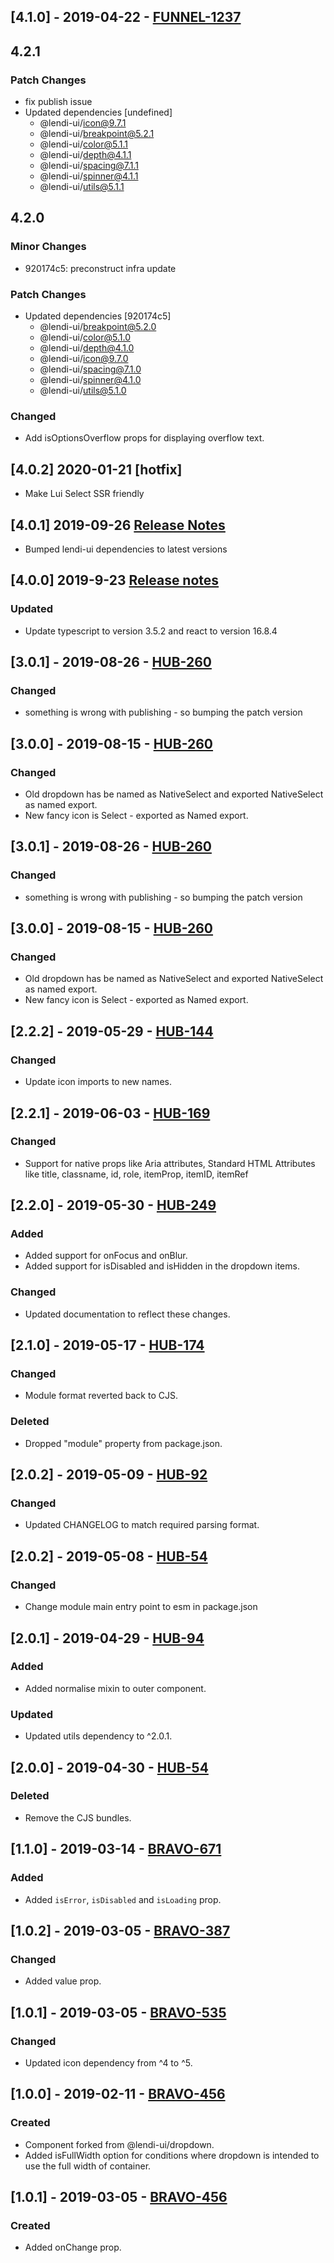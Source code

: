 ## [4.1.0] - 2019-04-22 - [FUNNEL-1237](https://creditandfinance.atlassian.net/browse/FUNNEL-1237)

## 4.2.1

### Patch Changes

- fix publish issue
- Updated dependencies [undefined]
  - @lendi-ui/icon@9.7.1
  - @lendi-ui/breakpoint@5.2.1
  - @lendi-ui/color@5.1.1
  - @lendi-ui/depth@4.1.1
  - @lendi-ui/spacing@7.1.1
  - @lendi-ui/spinner@4.1.1
  - @lendi-ui/utils@5.1.1

## 4.2.0

### Minor Changes

- 920174c5: preconstruct infra update

### Patch Changes

- Updated dependencies [920174c5]
  - @lendi-ui/breakpoint@5.2.0
  - @lendi-ui/color@5.1.0
  - @lendi-ui/depth@4.1.0
  - @lendi-ui/icon@9.7.0
  - @lendi-ui/spacing@7.1.0
  - @lendi-ui/spinner@4.1.0
  - @lendi-ui/utils@5.1.0

### Changed

- Add isOptionsOverflow props for displaying overflow text.

## [4.0.2] 2020-01-21 [hotfix]

- Make Lui Select SSR friendly

## [4.0.1] 2019-09-26 [Release Notes](https://creditandfinance.atlassian.net/wiki/spaces/HUB/pages/803930391/Upcoming+Major+Changes)

- Bumped lendi-ui dependencies to latest versions

## [4.0.0] 2019-9-23 [Release notes](https://creditandfinance.atlassian.net/wiki/spaces/HUB/pages/803930391/Upcoming+Major+Changes)

### Updated

- Update typescript to version 3.5.2 and react to version 16.8.4

## [3.0.1] - 2019-08-26 - [HUB-260](https://creditandfinance.atlassian.net/browse/HUB-260)

### Changed

- something is wrong with publishing - so bumping the patch version

## [3.0.0] - 2019-08-15 - [HUB-260](https://creditandfinance.atlassian.net/browse/HUB-260)

### Changed

- Old dropdown has be named as NativeSelect and exported NativeSelect as named export.
- New fancy icon is Select - exported as Named export.

## [3.0.1] - 2019-08-26 - [HUB-260](https://creditandfinance.atlassian.net/browse/HUB-260)

### Changed

- something is wrong with publishing - so bumping the patch version

## [3.0.0] - 2019-08-15 - [HUB-260](https://creditandfinance.atlassian.net/browse/HUB-260)

### Changed

- Old dropdown has be named as NativeSelect and exported NativeSelect as named export.
- New fancy icon is Select - exported as Named export.

## [2.2.2] - 2019-05-29 - [HUB-144](https://creditandfinance.atlassian.net/browse/HUB-144)

### Changed

- Update icon imports to new names.

## [2.2.1] - 2019-06-03 - [HUB-169](https://creditandfinance.atlassian.net/browse/HUB-169)

### Changed

- Support for native props like Aria attributes, Standard HTML Attributes like title, classname, id, role, itemProp, itemID, itemRef

## [2.2.0] - 2019-05-30 - [HUB-249](https://creditandfinance.atlassian.net/browse/HUB-249)

### Added

- Added support for onFocus and onBlur.
- Added support for isDisabled and isHidden in the dropdown items.

### Changed

- Updated documentation to reflect these changes.

## [2.1.0] - 2019-05-17 - [HUB-174](https://creditandfinance.atlassian.net/browse/HUB-174)

### Changed

- Module format reverted back to CJS.

### Deleted

- Dropped "module" property from package.json.

## [2.0.2] - 2019-05-09 - [HUB-92](https://creditandfinance.atlassian.net/browse/HUB-92)

### Changed

- Updated CHANGELOG to match required parsing format.

## [2.0.2] - 2019-05-08 - [HUB-54](https://creditandfinance.atlassian.net/browse/HUB-54)

### Changed

- Change module main entry point to esm in package.json

## [2.0.1] - 2019-04-29 - [HUB-94](https://creditandfinance.atlassian.net/browse/HUB-94)

### Added

- Added normalise mixin to outer component.

### Updated

- Updated utils dependency to ^2.0.1.

## [2.0.0] - 2019-04-30 - [HUB-54](https://creditandfinance.atlassian.net/browse/HUB-54)

### Deleted

- Remove the CJS bundles.

## [1.1.0] - 2019-03-14 - [BRAVO-671](https://creditandfinance.atlassian.net/browse/BRAVO-671)

### Added

- Added `isError`, `isDisabled` and `isLoading` prop.

## [1.0.2] - 2019-03-05 - [BRAVO-387](https://creditandfinance.atlassian.net/browse/BRAVO-387)

### Changed

- Added value prop.

## [1.0.1] - 2019-03-05 - [BRAVO-535](https://creditandfinance.atlassian.net/browse/BRAVO-535)

### Changed

- Updated icon dependency from ^4 to ^5.

## [1.0.0] - 2019-02-11 - [BRAVO-456](https://creditandfinance.atlassian.net/browse/BRAVO-456)

### Created

- Component forked from @lendi-ui/dropdown.
- Added isFullWidth option for conditions where dropdown is intended to use the full width of container.

## [1.0.1] - 2019-03-05 - [BRAVO-456](https://creditandfinance.atlassian.net/browse/BRAVO-387)

### Created

- Added onChange prop.
